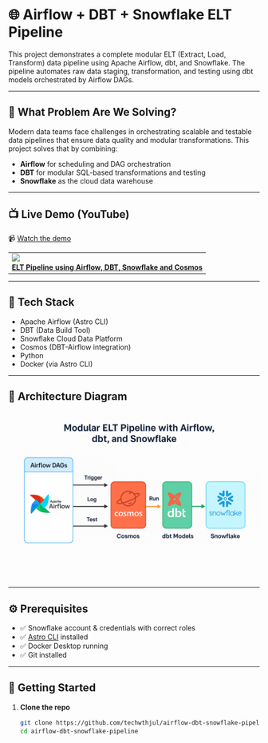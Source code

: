 # 🌐 Airflow + DBT + Snowflake ELT Pipeline

This project demonstrates a complete modular ELT (Extract, Load, Transform) data pipeline using Apache Airflow, dbt, and Snowflake. The pipeline automates raw data staging, transformation, and testing using dbt models orchestrated by Airflow DAGs.

---

## 🧩 What Problem Are We Solving?

Modern data teams face challenges in orchestrating scalable and testable data pipelines that ensure data quality and modular transformations. This project solves that by combining:
- **Airflow** for scheduling and DAG orchestration
- **DBT** for modular SQL-based transformations and testing
- **Snowflake** as the cloud data warehouse

---

## 📺 Live Demo (YouTube)

📹 [Watch the demo](https://www.youtube.com/watch?v=0OOGlrK5_HM)  
<table>
  <tr>
    <td>
      <a href="https://www.youtube.com/watch?v=0OOGlrK5_HM" target="_blank">
        <img src="https://img.youtube.com/vi/0OOGlrK5_HM/0.jpg" width="100%">
        <br><strong>ELT Pipeline using Airflow, DBT, Snowflake and Cosmos</strong>
      </a>
    </td>
</table>


---

## 🧱 Tech Stack

- Apache Airflow (Astro CLI)
- DBT (Data Build Tool)
- Snowflake Cloud Data Platform
- Cosmos (DBT-Airflow integration)
- Python
- Docker (via Astro CLI)

---

## 🧭 Architecture Diagram

![Architecture Diagram](https://github.com/techwthjul/airflow-dbt-snowflake-pipeline/blob/main/ChatGPT%20Image%20Jun%209%2C%202025%2C%2012_17_16%20PM.png?raw=true)

---

## ⚙️ Prerequisites

- ✅ Snowflake account & credentials with correct roles
- ✅ [Astro CLI](https://docs.astronomer.io/astro/cli/install-cli) installed
- ✅ Docker Desktop running
- ✅ Git installed

---

## 🚀 Getting Started

1. **Clone the repo**
   ```bash
   git clone https://github.com/techwthjul/airflow-dbt-snowflake-pipeline.git
   cd airflow-dbt-snowflake-pipeline
